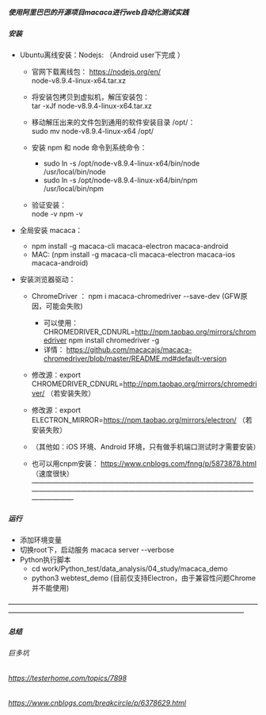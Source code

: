 ##### 使用阿里巴巴的开源项目macaca进行web自动化测试实践


##### 安装
- Ubuntu离线安装：Nodejs: （Android user下完成 ）

    - 官网下载离线包：  https://nodejs.org/en/  
    node-v8.9.4-linux-x64.tar.xz

    - 将安装包拷贝到虚拟机，解压安装包：  
    tar -xJf node-v8.9.4-linux-x64.tar.xz

    - 移动解压出来的文件包到通用的软件安装目录 /opt/：  
    sudo mv node-v8.9.4-linux-x64 /opt/

    - 安装 npm 和 node 命令到系统命令：
      - sudo ln -s /opt/node-v8.9.4-linux-x64/bin/node /usr/local/bin/node
      - sudo ln -s /opt/node-v8.9.4-linux-x64/bin/npm /usr/local/bin/npm

    - 验证安装：   
        node -v
        npm -v

- 全局安装 macaca：

    - npm install -g macaca-cli macaca-electron macaca-android
    - MAC: (npm install -g macaca-cli macaca-electron macaca-ios macaca-android)  

- 安装浏览器驱动：

    - ChromeDriver ： npm i macaca-chromedriver --save-dev (GFW原因，可能会失败)
        - 可以使用：CHROMEDRIVER_CDNURL=http://npm.taobao.org/mirrors/chromedriver npm install chromedriver -g
        - 详情： https://github.com/macacajs/macaca-chromedriver/blob/master/README.md#default-version
    - 修改源：export CHROMEDRIVER_CDNURL=http://npm.taobao.org/mirrors/chromedriver/ （若安装失败）
    - 修改源：export ELECTRON_MIRROR=https://npm.taobao.org/mirrors/electron/ （若安装失败）
    - （其他如：iOS 环境、Android 环境，只有做手机端口测试时才需要安装）

    - 也可以用cnpm安装： https://www.cnblogs.com/fnng/p/5873878.html （速度很快）
——————————————————————————————————————————————————————————————————————

##### 运行
- 添加环境变量
- 切换root下，启动服务 macaca server --verbose
- Python执行脚本
    - cd work/Python_test/data_analysis/04_study/macaca_demo
    - python3 webtest_demo  (目前仅支持Electron，由于兼容性问题Chrome并不能使用)

——————————————————————————————————————————————————————————————————————

##### 总结

###### 巨多坑
###### https://testerhome.com/topics/7898
###### https://www.cnblogs.com/breakcircle/p/6378629.html
